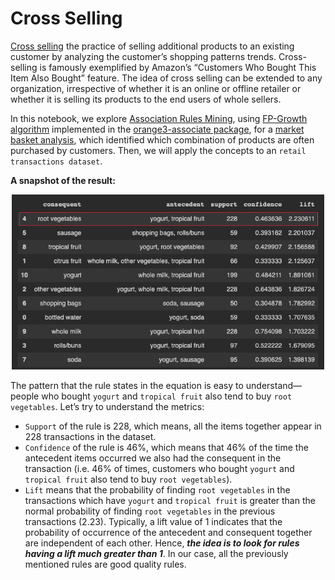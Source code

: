# Cross Selling
[Cross selling](https://www.oberlo.com/ecommerce-wiki/cross-selling) the practice of selling additional products to an existing customer by analyzing the customer’s shopping patterns trends. Cross-selling is famously exemplified by Amazon’s “Customers Who Bought This Item Also Bought” feature. The idea of cross selling can be extended to any organization, irrespective of whether it is an online or offline retailer or whether it is selling its products to the end users of whole sellers.

In this notebook, we explore [Association Rules Mining](https://www.geeksforgeeks.org/association-rule/), using [FP-Growth algorithm](https://www.softwaretestinghelp.com/fp-growth-algorithm-data-mining/) implemented in the [orange3-associate package](https://pypi.org/project/Orange3-Associate/), for a [market basket analysis](https://smartbridge.com/market-basket-analysis-101/), which identified which combination of products are often purchased by customers. Then, we will apply the concepts to an `retail transactions dataset`.

**A snapshot of the result:**
<p align="center">
<img src="result_table.png" width="500"/>
</p>

The pattern that the rule states in the equation is easy to understand—people who bought `yogurt` and `tropical fruit` also tend to buy `root vegetables`. Let’s try to understand the metrics: 
- `Support` of the rule is 228, which means, all the items together appear in 228 transactions in the dataset. 
- `Confidence` of the rule is 46%, which means that 46% of the time the antecedent items occurred we also had the consequent in the transaction (i.e. 46% of times, customers who bought `yogurt` and `tropical fruit` also tend to buy `root vegetables`).
- `Lift` means that the probability of finding `root vegetables`
in the transactions which have `yogurt` and `tropical fruit` is greater than the normal probability of finding `root vegetables` in the previous transactions (2.23). Typically, a lift value of 1 indicates that the probability of occurrence of the antecedent and consequent together are independent of each other. Hence, ***the idea is to look for rules having a lift much greater than 1***. In our case, all the previously mentioned rules are good quality rules.
